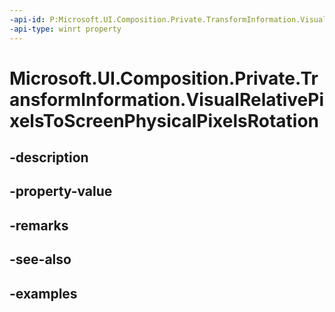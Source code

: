 ```yaml
---
-api-id: P:Microsoft.UI.Composition.Private.TransformInformation.VisualRelativePixelsToScreenPhysicalPixelsRotation
-api-type: winrt property
---
```


# Microsoft.UI.Composition.Private.TransformInformation.VisualRelativePixelsToScreenPhysicalPixelsRotation

<!--
public System.Numerics.Vector3 VisualRelativePixelsToScreenPhysicalPixelsRotation { get; }
-->


## -description

## -property-value

## -remarks

## -see-also

## -examples


